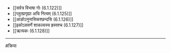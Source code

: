 - [[सर्वत्र विभाषा गोः (6.1.122)]]
- [[प्लुतप्रगृह्या अचि नित्यम् (6.1.125)]]
- [[आङोऽनुनासिकश्छन्दसि (6.1.126)]]
- [[इकोऽसवर्णे शाकल्यस्य ह्रस्वश्च (6.1.127)]]
- [[ऋत्यकः (6.1.128)]]

---

#क्रिया 